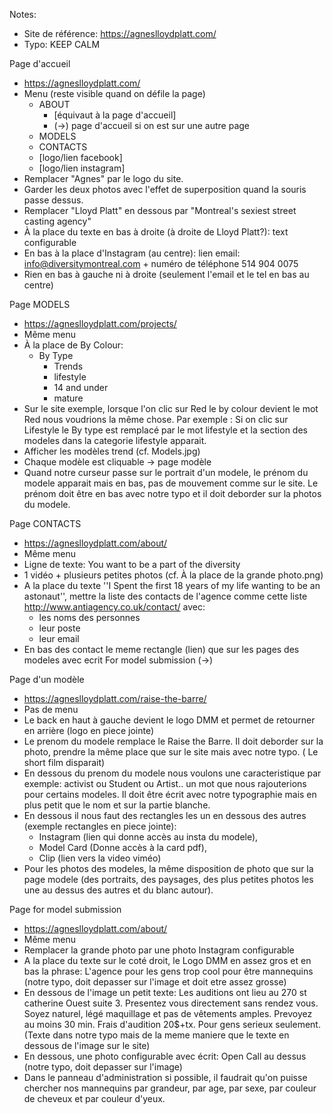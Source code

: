 Notes:
- Site de référence: https://agneslloydplatt.com/
- Typo: KEEP CALM

Page d'accueil
- https://agneslloydplatt.com/
- Menu (reste visible quand on défile la page)
  - ABOUT
    - [équivaut à la page d'accueil]
    - (->) page d'accueil si on est sur une autre page 
  - MODELS
  - CONTACTS
  - [logo/lien facebook]
  - [logo/lien instagram]
- Remplacer "Agnes" par le logo du site.
- Garder les deux photos avec l'effet de superposition quand la souris passe dessus.
- Remplacer "Lloyd Platt" en dessous par "Montreal's sexiest street casting agency"
- À la place du texte en bas à droite (à droite de Lloyd Platt?): text configurable
- En bas à la place d'Instagram (au centre): lien email: info@diversitymontreal.com + numéro de téléphone 514 904 0075
- Rien en bas à gauche ni à droite (seulement l'email et le tel en bas au centre)

Page MODELS
- https://agneslloydplatt.com/projects/
- Même menu
- À la place de By Colour:
  - By Type
    - Trends
    - lifestyle
    - 14 and under
    - mature
- Sur le site exemple, lorsque l'on clic sur Red le by colour devient le mot Red nous voudrions la même chose. 
  Par exemple : Si on clic sur Lifestyle le By type est remplacé par le mot lifestyle et la section des modeles 
  dans la categorie lifestyle apparait.
- Afficher les modèles trend (cf. Models.jpg)
- Chaque modèle est cliquable -> page modèle
- Quand notre curseur passe sur le portrait d'un modele, le prénom du modele apparait mais en bas, pas de mouvement 
  comme sur le site. Le prénom doit être en bas avec notre typo et il doit deborder sur la photos du modele.

Page CONTACTS
- https://agneslloydplatt.com/about/
- Même menu
- Ligne de texte: You want to be a part of the diversity
- 1 vidéo + plusieurs petites photos (cf. À la place de la grande photo.png)
- A la place du texte ''I Spent the first 18 years of my life wanting to be an astonaut'', mettre la
  liste des contacts de l'agence comme cette liste http://www.antiagency.co.uk/contact/ avec:
  - les noms des personnes
  - leur poste
  - leur email
- En bas des contact le meme rectangle (lien) que sur les pages des modeles avec ecrit For model submission (->)

Page d'un modèle
- https://agneslloydplatt.com/raise-the-barre/
- Pas de menu
- Le back en haut à gauche devient le logo DMM et permet de retourner en arrière (logo en piece jointe)
- Le prenom du modele remplace le Raise the Barre. 
  Il doit deborder sur la photo, prendre la même place que sur le site mais avec notre typo. ( Le short film disparait)
- En dessous du prenom du modele nous voulons une caracteristique par exemple: 
  activist ou Student ou Artist.. un mot que nous rajouterions pour certains modeles.
  Il doit être écrit avec notre typographie mais en plus petit que le nom et sur la partie blanche.
- En dessous il nous faut des rectangles les un en dessous des autres (exemple rectangles en piece jointe): 
  - Instagram (lien qui donne accès au insta du modele), 
  - Model Card (Donne accès à la card pdf), 
  - Clip (lien vers la video viméo)
- Pour les photos des modeles, la même disposition de photo que sur la page modele 
  (des portraits, des paysages, des plus petites photos les une au dessus des autres et du blanc autour).

Page for model submission
- https://agneslloydplatt.com/about/
- Même menu
- Remplacer la grande photo par une photo Instagram configurable
- A la place du texte sur le coté droit, le Logo DMM en assez gros et en bas la phrase: 
  L'agence pour les gens trop cool pour être mannequins 
  (notre typo, doit depasser sur l'image et doit etre assez grosse)
- En dessous de l'image un petit texte: 
  Les auditions ont lieu au 270 st catherine Ouest suite 3. 
  Presentez vous directement sans rendez vous. 
  Soyez naturel, légé maquillage et pas de vêtements amples. 
  Prevoyez au moins 30 min. Frais d'audition 20$+tx. 
  Pour gens serieux seulement. 
  (Texte dans notre typo mais de la meme maniere que le texte en dessous de l'image sur le site)
- En dessous, une photo configurable avec écrit: Open Call au dessus (notre typo, doit depasser sur l'image)
- Dans le panneau d'administration si possible, il faudrait qu'on puisse chercher nos mannequins 
  par grandeur, par age, par sexe, par couleur de cheveux et par couleur d'yeux.
